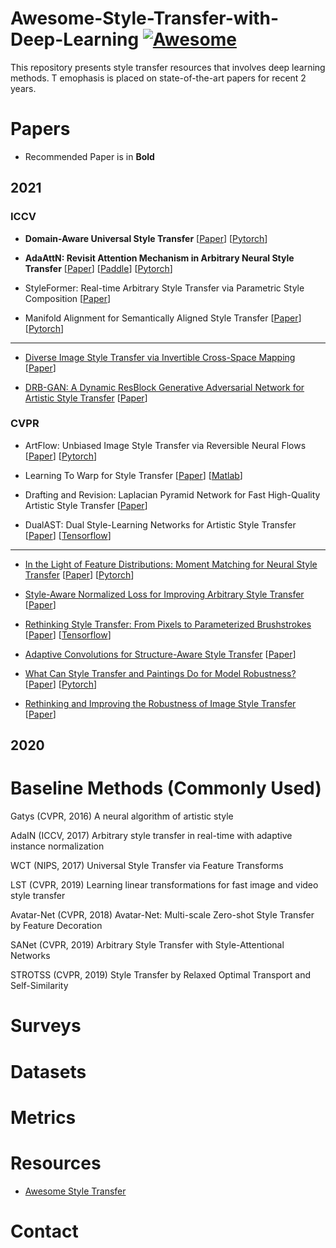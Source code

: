 # Awesome-Style-Transfer-with-Deep-Learning [![Awesome](https://awesome.re/badge.svg)](https://awesome.re)
This repository presents style transfer resources that involves deep learning methods. T emophasis is placed on state-of-the-art papers for recent 2 years.

# Papers 

* Recommended Paper is in **Bold**

## 2021

### ICCV 
* **Domain-Aware Universal Style Transfer** [[Paper](https://openaccess.thecvf.com/content/ICCV2021/papers/Hong_Domain-Aware_Universal_Style_Transfer_ICCV_2021_paper.pdf)] [[Pytorch](https://github.com/Kibeom-Hong/Domain-Aware-Style-Transfer)]

* **AdaAttN: Revisit Attention Mechanism in Arbitrary Neural Style Transfer** [[Paper](https://openaccess.thecvf.com/content/ICCV2021/papers/Liu_AdaAttN_Revisit_Attention_Mechanism_in_Arbitrary_Neural_Style_Transfer_ICCV_2021_paper.pdf)] [[Paddle](https://github.com/wzmsltw/AdaAttN)] [[Pytorch](https://github.com/Huage001/AdaAttN)]

* StyleFormer: Real-time Arbitrary Style Transfer via Parametric Style Composition [[Paper](https://openaccess.thecvf.com/content/ICCV2021/papers/Wu_StyleFormer_Real-Time_Arbitrary_Style_Transfer_via_Parametric_Style_Composition_ICCV_2021_paper.pdf)]

* Manifold Alignment for Semantically Aligned Style Transfer [[Paper](https://openaccess.thecvf.com/content/ICCV2021/papers/Huo_Manifold_Alignment_for_Semantically_Aligned_Style_Transfer_ICCV_2021_paper.pdf)] [[Pytorch](https://github.com/NJUHuoJing/MAST)] 

--------------------------------------------------------------------------------------
* <u>Diverse Image Style Transfer via Invertible Cross-Space Mapping</u> [[Paper](https://openaccess.thecvf.com/content/ICCV2021/papers/Chen_Diverse_Image_Style_Transfer_via_Invertible_Cross-Space_Mapping_ICCV_2021_paper.pdf)]

* <u>DRB-GAN: A Dynamic ResBlock Generative Adversarial Network for Artistic Style Transfer</u> [[Paper](https://openaccess.thecvf.com/content/ICCV2021/papers/Xu_DRB-GAN_A_Dynamic_ResBlock_Generative_Adversarial_Network_for_Artistic_Style_ICCV_2021_paper.pdf)]



### CVPR 

* ArtFlow: Unbiased Image Style Transfer via Reversible Neural Flows [[Paper](https://openaccess.thecvf.com/content/CVPR2021/papers/An_ArtFlow_Unbiased_Image_Style_Transfer_via_Reversible_Neural_Flows_CVPR_2021_paper.pdf)] [[Pytorch](https://github.com/pkuanjie/ArtFlow)]   

* Learning To Warp for Style Transfer [[Paper](https://openaccess.thecvf.com/content/CVPR2021/papers/Liu_Learning_To_Warp_for_Style_Transfer_CVPR_2021_paper.pdf)] [[Matlab](https://github.com/xch-liu/learning-warp-st)] 

* Drafting and Revision: Laplacian Pyramid Network for Fast High-Quality Artistic Style Transfer [[Paper](https://openaccess.thecvf.com/content/CVPR2021/papers/Lin_Drafting_and_Revision_Laplacian_Pyramid_Network_for_Fast_High-Quality_Artistic_CVPR_2021_paper.pdf)] 

* DualAST: Dual Style-Learning Networks for Artistic Style Transfer [[Paper](https://openaccess.thecvf.com/content/CVPR2021/papers/Chen_DualAST_Dual_Style-Learning_Networks_for_Artistic_Style_Transfer_CVPR_2021_paper.pdf)] [[Tensorflow](https://github.com/HalbertCH/DualAST)] 

--------------------------------------------------------------------------------------

* <u>In the Light of Feature Distributions: Moment Matching for Neural Style Transfer</u> [[Paper](https://openaccess.thecvf.com/content/CVPR2021/papers/Kalischek_In_the_Light_of_Feature_Distributions_Moment_Matching_for_Neural_CVPR_2021_paper.pdf)] [[Pytorch](https://github.com/D1noFuzi/cmd_styletransfer)] 

* <u>Style-Aware Normalized Loss for Improving Arbitrary Style Transfer</u> [[Paper](https://openaccess.thecvf.com/content/CVPR2021/papers/Cheng_Style-Aware_Normalized_Loss_for_Improving_Arbitrary_Style_Transfer_CVPR_2021_paper.pdf)] 

* <u>Rethinking Style Transfer: From Pixels to Parameterized Brushstrokes</u> [[Paper](https://openaccess.thecvf.com/content/CVPR2021/papers/Kotovenko_Rethinking_Style_Transfer_From_Pixels_to_Parameterized_Brushstrokes_CVPR_2021_paper.pdf)] [[Tensorflow](https://github.com/CompVis/brushstroke-parameterized-style-transfer)] 

* <u>Adaptive Convolutions for Structure-Aware Style Transfer</u> [[Paper](https://openaccess.thecvf.com/content/CVPR2021/papers/Chandran_Adaptive_Convolutions_for_Structure-Aware_Style_Transfer_CVPR_2021_paper.pdf)]

* <u>What Can Style Transfer and Paintings Do for Model Robustness?</u> [[Paper](https://openaccess.thecvf.com/content/CVPR2021/papers/Lin_What_Can_Style_Transfer_and_Paintings_Do_for_Model_Robustness_CVPR_2021_paper.pdf)] [[Pytorch](https://github.com/hubertsgithub/style_painting_robustness)] 

* <u>Rethinking and Improving the Robustness of Image Style Transfer</u> [[Paper](https://openaccess.thecvf.com/content/CVPR2021/papers/Wang_Rethinking_and_Improving_the_Robustness_of_Image_Style_Transfer_CVPR_2021_paper.pdf)] 


<!-- * Title [[Paper]()] [[Pytorch]()]  -->



## 2020


# Baseline Methods (Commonly Used)
Gatys (CVPR, 2016) A neural algorithm of artistic style

AdaIN (ICCV, 2017) Arbitrary style transfer in real-time with adaptive instance normalization

WCT (NIPS, 2017) Universal Style Transfer via Feature Transforms

LST (CVPR, 2019) Learning linear transformations for fast image and video style transfer

Avatar-Net (CVPR, 2018) Avatar-Net: Multi-scale Zero-shot Style Transfer by Feature Decoration

SANet (CVPR, 2019) Arbitrary Style Transfer with Style-Attentional Networks

STROTSS (CVPR, 2019) Style Transfer by Relaxed Optimal Transport and Self-Similarity

# Surveys

# Datasets

# Metrics

# Resources
* [Awesome Style Transfer](https://github.com/neuralchen/awesome_style_transferb)

# Contact
